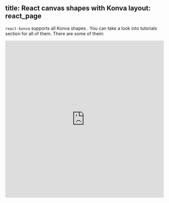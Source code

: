 title: React canvas shapes with Konva
layout: react_page
---

`react-konva` supports all Konva shapes . You can take a look into tutorials section for all of them.
There are some of them:

<iframe src="https://codesandbox.io/embed/github/konvajs/site/tree/master/react-demos/shapes?hidenavigation=1&view=split&fontsize=10" style="width:100%; height:500px; border:0; border-radius: 4px; overflow:hidden;" sandbox="allow-modals allow-forms allow-popups allow-scripts allow-same-origin"></iframe>
